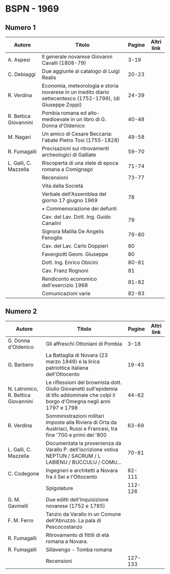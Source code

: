 # BSPN - 1969

## Numero 1

| Autore                | Titolo                                                                                                       | Pagine | Altri link |
|-----------------------|--------------------------------------------------------------------------------------------------------------|--------|------------|
| A. Aspesi             | Il generale novarese Giovanni Cavalli (1808-79)                                                              | 3-19   |            |
| C. Debiaggi           | Due aggiunte al catalogo di Luigi Realis                                                                     | 20-23  |            |
| R. Verdina            | Economia, meteorologia e storia novarese in un inedito diario settecentesco (1752-1799), (di Giuseppe Zoppi) | 24-39  |            |
| R. Bettica Giovannini | Pombia romana ed alto-medioevale in un libro di G. Donna d'Oldenico                                          | 40-48  |            |
| M. Nagari             | Un amico di Cesare Beccaria: l'abate Pietro Tosi (1755-1828)                                                 | 49-58  |            |
| R. Fumagalli          | Precisazioni sui ritrovamenti archeologici di Galliate                                                       | 59-70  |            |
| L. Galli, C. Mazzella | Riscoperta di una stele di epoca romana a Comignago                                                          | 71-74  |            |
|                       | Recensioni                                                                                                   | 73-77  |            |
|                       | Vita della Società                                                                                           |        |            |
|                       | Verbale dell'Assemblea del giorno 17 giugno 1969                                                             | 78     |            |
|                       | • Commemorazione dei defunti                                                                                 |        |            |
|                       | Cav. del Lav. Dott. Ing. Guido Canalini                                                                      | 79     |            |
|                       | Signora Malilla De Angelis Fenoglio                                                                          | 79-80  |            |
|                       | Cav. del Lav. Carlo Doppieri                                                                                 | 80     |            |
|                       | Favergiotti Geom. Giuseppe                                                                                   | 80     |            |
|                       | Dott. Ing. Enrico Obicini                                                                                    | 80-81  |            |
|                       | Cav. Franz Rognoni                                                                                           | 81     |            |
|                       | Rendiconto economico dell'esercizio 1968                                                                     | 81-82  |            |
|                       | Comunicazioni varie                                                                                          | 82-83  |            |

## Numero 2

| Autore                              | Titolo                                                                                                                                   | Pagine  | Altri link |
|-------------------------------------|------------------------------------------------------------------------------------------------------------------------------------------|---------|------------|
| G. Donna d'Oldenico                 | Gli affreschi Ottoniani di Pombia                                                                                                        | 3-18    |            |
| G. Barbero                          | La Battaglia di Novara (23 marzo 1849) e la lirica patriottica italiana dell'Ottocento                                                   | 19-43   |            |
| N. Latronico, R. Bettica Giovannini | Le riflessioni del brownista dott. Giulio Giovanetti sull'epidemia di tifo addominale che colpì il borgo d'Omegna negli anni 1797 e 1798 | 44-62   |            |
| R. Verdina                          | Somministrazioni militari imposte alla Riviera di Orta da Austriaci, Russi e Francesi, tra fine '700 e primi del '800                    | 63-69   |            |
| L. Galli, C. Mazzella               | Documentata la provenienza da Varallo P. dell'iscrizione votiva NEPTUN / SACRUM / L LABIENU / BUCCULU / COMU...                          | 70-81   |            |
| C. Codegone                         | Ingegneri e architetti a Novara fra il Sei e l'Ottocento                                                                                 | 82-111  |            |
|                                     | Spigolature                                                                                                                              | 112-126 |            |
| G. M. Gavinelli                     | Due editti dell'Inquisizione novarese (1752 e 1785)                                                                                      |         |            |
| F. M. Ferro                         | Tanzio da Varallo in un Comune dell'Abruzzo. La pala di Pescocostanzo                                                                    |         |            |
| R. Fumagalli                        | Ritrovamento di fittili di età romana a Novara.                                                                                          |         |            |
| R. Fumagalli                        | Sillavengo - Tomba romana                                                                                                                |         |            |
|                                     | Recensioni                                                                                                                               | 127-133 |            |
